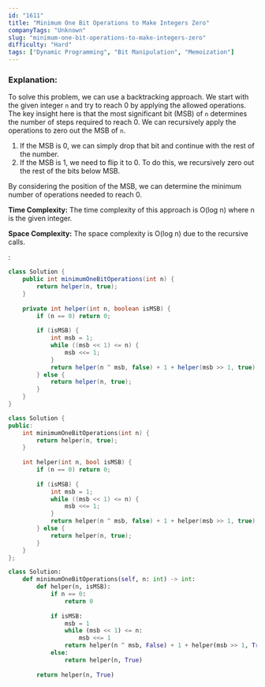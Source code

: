 ```yaml
---
id: "1611"
title: "Minimum One Bit Operations to Make Integers Zero"
companyTags: "Unknown"
slug: "minimum-one-bit-operations-to-make-integers-zero"
difficulty: "Hard"
tags: ["Dynamic Programming", "Bit Manipulation", "Memoization"]
---
```


### Explanation:
To solve this problem, we can use a backtracking approach. We start with the given integer `n` and try to reach 0 by applying the allowed operations. The key insight here is that the most significant bit (MSB) of `n` determines the number of steps required to reach 0. We can recursively apply the operations to zero out the MSB of `n`.

1. If the MSB is 0, we can simply drop that bit and continue with the rest of the number.
2. If the MSB is 1, we need to flip it to 0. To do this, we recursively zero out the rest of the bits below MSB.

By considering the position of the MSB, we can determine the minimum number of operations needed to reach 0.

**Time Complexity:** The time complexity of this approach is O(log n) where n is the given integer.

**Space Complexity:** The space complexity is O(log n) due to the recursive calls.

:

```java
class Solution {
    public int minimumOneBitOperations(int n) {
        return helper(n, true);
    }
    
    private int helper(int n, boolean isMSB) {
        if (n == 0) return 0;
        
        if (isMSB) {
            int msb = 1;
            while ((msb << 1) <= n) {
                msb <<= 1;
            }
            return helper(n ^ msb, false) + 1 + helper(msb >> 1, true);
        } else {
            return helper(n, true);
        }
    }
}
```

```cpp
class Solution {
public:
    int minimumOneBitOperations(int n) {
        return helper(n, true);
    }
    
    int helper(int n, bool isMSB) {
        if (n == 0) return 0;
        
        if (isMSB) {
            int msb = 1;
            while ((msb << 1) <= n) {
                msb <<= 1;
            }
            return helper(n ^ msb, false) + 1 + helper(msb >> 1, true);
        } else {
            return helper(n, true);
        }
    }
};
```

```python
class Solution:
    def minimumOneBitOperations(self, n: int) -> int:
        def helper(n, isMSB):
            if n == 0:
                return 0
            
            if isMSB:
                msb = 1
                while (msb << 1) <= n:
                    msb <<= 1
                return helper(n ^ msb, False) + 1 + helper(msb >> 1, True)
            else:
                return helper(n, True)
        
        return helper(n, True)
```